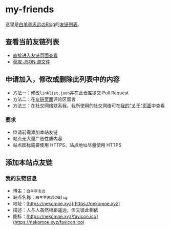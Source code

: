 # my-friends

这里是[白羊李志远のBlog](https://nekomoe.xyz)的[友链列表](https://nekomoe.xyz/index.html?type=internal&function=friendbook)。

## 查看当前友链列表
* [直接进入友链页面查看](https://nekomoe.xyz/index.html?type=internal&function=friendbook)
* [获取 JSON 源文件](https://friends.nekomoe.xyz/linklist.json)

## 申请加入，修改或删除此列表中的内容

* 方法一：修改```linklist.json```并在此仓库提交 Pull Request
* 方法二：在[友链页面](https://nekomoe.xyz/index.html?type=internal&function=friendbook)评论区留言
* 方法三：在社交网络联系我，我所使用的社交网络可在[我的“关于”页面](https://i.nekomoe.xyz/)中查看

### 要求

- 申请前需添加本站友链
- 站点无大量广告性质内容
- 站点图标需要使用 HTTPS，站点地址尽量使用 HTTPS

## 添加本站点友链

### 我的友链信息

- 博主：```白羊李志远```
- 站点名称：`白羊李志远のBlog`
- 地址：[https://nekomoe.xyz](https://nekomoe.xyz)
- 描述：人与人虽然相距遥远，但又彼此相依
- 图标：[https://nekomoe.xyz/favicon.ico](https://nekomoe.xyz/favicon.ico)
